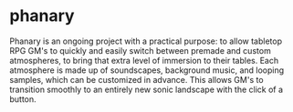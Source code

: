 # phanary
Phanary is an ongoing project with a practical purpose: to allow tabletop RPG GM's to quickly and easily switch between premade and custom atmospheres, to bring that extra level of immersion to their tables.   Each atmosphere is made up of soundscapes, background music, and looping samples, which can be customized in advance. This allows GM's to transition smoothly to an entirely new sonic landscape with the click of a button. 
